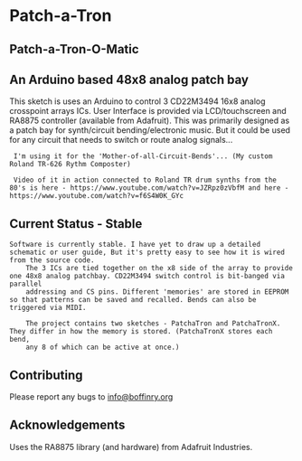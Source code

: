 # Patch-a-Tron

## Patch-a-Tron-O-Matic

## An Arduino based 48x8 analog patch bay 

  This sketch is uses an Arduino to control 3 CD22M3494 16x8 analog crosspoint arrays ICs. User Interface is provided via LCD/touchscreen and RA8875 controller 
	 (available from Adafruit). This was primarily designed as a patch bay for synth/circuit bending/electronic music. But it could be used for any circuit that needs to switch or route analog signals...
	 
	 I'm using it for the 'Mother-of-all-Circuit-Bends'... (My custom Roland TR-626 Rythm Composter)
	 
	 Video of it in action connected to Roland TR drum synths from the 80's is here - https://www.youtube.com/watch?v=JZRpz0zVbfM and here - https://www.youtube.com/watch?v=f6S4W0K_GYc
	 

## Current Status - Stable

    Software is currently stable. I have yet to draw up a detailed schematic or user guide, But it's pretty easy to see how it is wired from the source code. 
		The 3 ICs are tied together on the x8 side of the array to provide one 48x8 analog patchbay. CD22M3494 switch control is bit-banged via parallel 
		addressing and CS pins. Different 'memories' are stored in EEPROM so that patterns can be saved and recalled. Bends can also be triggered via MIDI.
		
		The project contains two sketches - PatchaTron and PatchaTronX. They differ in how the memory is stored. (PatchaTronX stores each bend, 
		any 8 of which can be active at once.) 


## Contributing

  Please report any bugs to info@boffinry.org

## Acknowledgements 

  Uses the RA8875 library (and hardware) from Adafruit Industries.